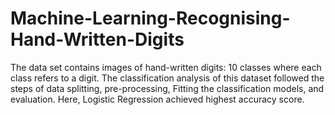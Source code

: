 # Machine-Learning-Recognising-Hand-Written-Digits
The data set contains images of hand-written digits: 10 classes where each class refers to a digit. The  classification analysis of this dataset followed the steps of data splitting, pre-processing, Fitting the  classification models, and evaluation. Here, Logistic Regression achieved highest accuracy score.
